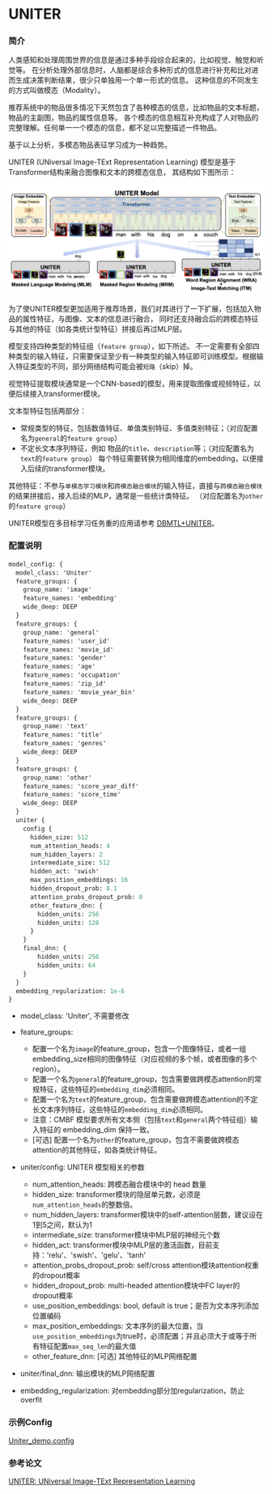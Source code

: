 # UNITER

### 简介

人类感知和处理周围世界的信息是通过多种手段综合起来的，比如视觉、触觉和听觉等。
在分析处理外部信息时，人脑都是综合多种形式的信息进行补充和比对进而生成决策判断结果，很少只单独用一个单一形式的信息。
这种信息的不同发生的方式叫做模态（Modality）。

推荐系统中的物品很多情况下天然包含了各种模态的信息，比如物品的文本标题，物品的主副图，物品的属性信息等。
各个模态的信息相互补充构成了人对物品的完整理解。任何单一一个模态的信息，都不足以完整描述一件物品。

基于以上分析，多模态物品表征学习成为一种趋势。

UNITER (UNiversal Image-TExt Representation Learning) 模型是基于Transformer结构来融合图像和文本的跨模态信息，
其结构如下图所示：

![uniter](../../images/models/uniter.png)

为了使UNITER模型更加适用于推荐场景，我们对其进行了一下扩展，包括加入物品的属性特征，与图像、文本的信息进行融合，
同时还支持融合后的跨模态特征与其他的特征（如各类统计型特征）拼接后再过MLP层。

模型支持四种类型的特征组（`feature group`），如下所述。
不一定需要有全部四种类型的输入特征，只需要保证至少有一种类型的输入特征即可训练模型。根据输入特征类型的不同，部分网络结构可能会被`短路`（skip）掉。

视觉特征提取模块通常是一个CNN-based的模型，用来提取图像或视频特征，以便后续接入transformer模块。

文本型特征包括两部分：

- 常规类型的特征，包括数值特征、单值类别特征、多值类别特征；（对应配置名为`general`的`feature group`）
- 不定长文本序列特征，例如 物品的`title`、`description`等；（对应配置名为`text`的`feature group`）
  每个特征需要转换为相同维度的embedding，以便接入后续的transformer模块。

其他特征：不参与`单模态学习模块`和`跨模态融合模块`的输入特征，直接与`跨模态融合模块`的结果拼接后，接入后续的MLP，通常是一些统计类特征。
（对应配置名为`other`的`feature group`）

UNITER模型在多目标学习任务重的应用请参考 [DBMTL+UNITER](dbmtl.md)。

### 配置说明

```protobuf
model_config: {
  model_class: 'Uniter'
  feature_groups: {
    group_name: 'image'
    feature_names: 'embedding'
    wide_deep: DEEP
  }
  feature_groups: {
    group_name: 'general'
    feature_names: 'user_id'
    feature_names: 'movie_id'
    feature_names: 'gender'
    feature_names: 'age'
    feature_names: 'occupation'
    feature_names: 'zip_id'
    feature_names: 'movie_year_bin'
    wide_deep: DEEP
  }
  feature_groups: {
    group_name: 'text'
    feature_names: 'title'
    feature_names: 'genres'
    wide_deep: DEEP
  }
  feature_groups: {
    group_name: 'other'
    feature_names: 'score_year_diff'
    feature_names: 'score_time'
    wide_deep: DEEP
  }
  uniter {
    config {
      hidden_size: 512
      num_attention_heads: 4
      num_hidden_layers: 2
      intermediate_size: 512
      hidden_act: 'swish'
      max_position_embeddings: 16
      hidden_dropout_prob: 0.1
      attention_probs_dropout_prob: 0
      other_feature_dnn: {
        hidden_units: 256
        hidden_units: 128
      }
    }
    final_dnn: {
        hidden_units: 256
        hidden_units: 64
    }
  }
  embedding_regularization: 1e-6
}
```

- model_class: 'Uniter', 不需要修改

- feature_groups:

  - 配置一个名为`image`的feature_group，包含一个图像特征，或者一组embedding_size相同的图像特征（对应视频的多个帧，或者图像的多个region）。
  - 配置一个名为`general`的feature_group，包含需要做跨模态attention的常规特征，这些特征的`embedding_dim`必须相同。
  - 配置一个名为`text`的feature_group，包含需要做跨模态attention的不定长文本序列特征，这些特征的`embedding_dim`必须相同。
  - 注意：CMBF 模型要求所有文本侧（包括`text`和`general`两个特征组）输入特征的 embedding_dim 保持一致。
  - \[可选\] 配置一个名为`other`的feature_group，包含不需要做跨模态attention的其他特征，如各类统计特征。

- uniter/config: UNITER 模型相关的参数

  - num_attention_heads: 跨模态融合模块中的 head 数量
  - hidden_size: transformer模块的隐层单元数，必须是`num_attention_heads`的整数倍。
  - num_hidden_layers: transformer模块中的self-attention层数，建议设在1到5之间，默认为1
  - intermediate_size: transformer模块中MLP层的神经元个数
  - hidden_act: transformer模块中MLP层的激活函数，目前支持：'relu'、'swish'、'gelu'、'tanh'
  - attention_probs_dropout_prob: self/cross attention模块attention权重的dropout概率
  - hidden_dropout_prob: multi-headed attention模块中FC layer的dropout概率
  - use_position_embeddings: bool, default is true；是否为文本序列添加位置编码
  - max_position_embeddings: 文本序列的最大位置，当`use_position_embeddings`为true时，必须配置；并且必须大于或等于所有特征配置`max_seq_len`的最大值
  - other_feature_dnn: \[可选\] 其他特征的MLP网络配置

- uniter/final_dnn: 输出模块的MLP网络配置

- embedding_regularization: 对embedding部分加regularization，防止overfit

### 示例Config

[Uniter_demo.config](https://github.com/alibaba/EasyRec/blob/master/samples/model_config/uniter_on_movielens.config)

### 参考论文

[UNITER: UNiversal Image-TExt Representation Learning](https://arxiv.org/pdf/1909.11740.pdf)

